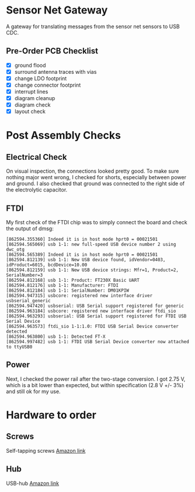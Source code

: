 # Sensor Net Gateway
A gateway for translating messages from the sensor net sensors to USB CDC.

## Pre-Order PCB Checklist
  * [x] ground flood
  * [x] surround antenna traces with vias
  * [x] change LDO footprint
  * [x] change connector footprint
  * [x] interrupt lines
  * [x] diagram cleanup
  * [x] diagram check
  * [x] layout check

# Post Assembly Checks

## Electrical Check
On visual inspection, the connections looked pretty good.
To make sure nothing major went wrong, I checked for shorts, especially between power and ground.
I also checked that ground was connected to the right side of the electrolytic capacitor.

## FTDI
My first check of the FTDI chip was to simply connect the board and check the output of dmsg:
```
[862594.355360] Indeed it is in host mode hprt0 = 00021501
[862594.565069] usb 1-1: new full-speed USB device number 2 using dwc_otg
[862594.565389] Indeed it is in host mode hprt0 = 00021501
[862594.812139] usb 1-1: New USB device found, idVendor=0403, idProduct=6015, bcdDevice=10.00
[862594.812159] usb 1-1: New USB device strings: Mfr=1, Product=2, SerialNumber=3
[862594.812168] usb 1-1: Product: FT230X Basic UART
[862594.812176] usb 1-1: Manufacturer: FTDI
[862594.812184] usb 1-1: SerialNumber: DM01KPIW
[862594.947315] usbcore: registered new interface driver usbserial_generic
[862594.947420] usbserial: USB Serial support registered for generic
[862594.963184] usbcore: registered new interface driver ftdi_sio
[862594.963293] usbserial: USB Serial support registered for FTDI USB Serial Device
[862594.963573] ftdi_sio 1-1:1.0: FTDI USB Serial Device converter detected
[862594.963800] usb 1-1: Detected FT-X
[862594.997482] usb 1-1: FTDI USB Serial Device converter now attached to ttyUSB0
```
## Power
Next, I checked the power rail after the two-stage conversion.
I got 2.75 V, which is a bit lower than expected, but within specification (2.8 V +/- 3%) and still ok for my use.

# Hardware to order
## Screws
Self-tapping screws [Amazon link](https://www.amazon.de/Baoyl-Office-Cutting-Tapping-Printer-Accessories/dp/B07VX7XYYC/ref=sr_1_8?__mk_de_DE=%C3%85M%C3%85%C5%BD%C3%95%C3%91&keywords=M3%2Bself-tapping%2Bscrews&qid=1567273654&s=gateway&sr=8-8&th=1)

## Hub
USB-hub [Amazon link](https://www.amazon.de/CSL-aktiver-schaltbar-Verteiler-Notebook/dp/B07F2Q94CT/ref=sr_1_41?__mk_de_DE=%C3%85M%C3%85%C5%BD%C3%95%C3%91&crid=22QNN2JE5YY1E&keywords=usb+hub+aktiv+3.0+mit+netzteil&qid=1567355394&s=gateway&sprefix=usb+hub%2Caps%2C195&sr=8-41)
